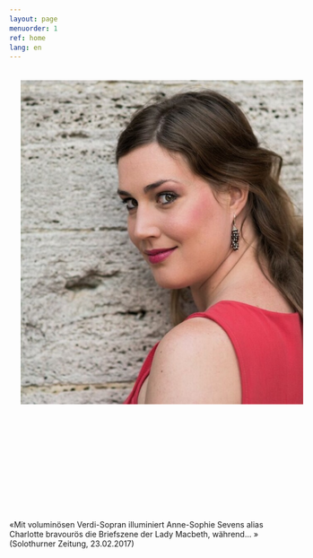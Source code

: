 ```yaml
---
layout: page
menuorder: 1
ref: home
lang: en
---
```


<img style="float: left; padding: 20px" src="/assets/muurfoto-small.jpg">

&nbsp;

&nbsp;

&nbsp;

&nbsp;

&nbsp;

&nbsp;

«Mit voluminösen Verdi-Sopran illuminiert Anne-Sophie Sevens alias Charlotte bravourös die Briefszene der Lady Macbeth, während... » (Solothurner Zeitung, 23.02.2017)

